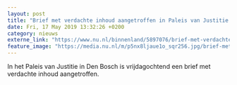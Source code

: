 ```yaml
---
layout: post
title: "Brief met verdachte inhoud aangetroffen in Paleis van Justitie Den Bosch"
date: Fri, 17 May 2019 13:32:26 +0200
category: nieuws
externe_link: "https://www.nu.nl/binnenland/5897076/brief-met-verdachte-inhoud-aangetroffen-in-paleis-van-justitie-den-bosch.html"
feature_image: "https://media.nu.nl/m/p5nx8ljaue1o_sqr256.jpg/brief-met-verdachte-inhoud-aangetroffen-in-paleis-van-justitie-den-bosch.jpg"
---
```


In het Paleis van Justitie in Den Bosch is vrijdagochtend een brief met verdachte inhoud aangetroffen.
